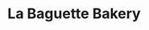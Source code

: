 ---
title: "La Baguette Bakery"
url: /chicago/la-baguette-bakery-south-kedzie-avenue/
shop: Bäckerei
---